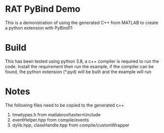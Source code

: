 RAT PyBind Demo
===============
This is a demonstration of using the generated C++ from MATLAB to create a python extension with PyBind11

Build
=====
This has been tested using python 3.8, a c++ compiler is required to run the code. Install the requirement then run the example, if the 
compiler can be found, the python extension (*.pyd) will be built and the example will run

Notes
=====
The following files need to be copied to the generated c++

1. tmwtypes.h from matlabroot\extern\include
2. eventHelper.hpp from compile/events
3. dylib.hpp, classHandle.hpp from compile/customWrapper